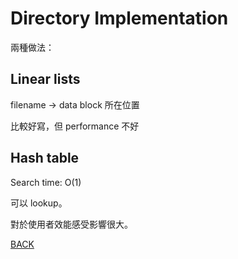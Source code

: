 # Directory Implementation

兩種做法：

## Linear lists

filename → data block 所在位置

比較好寫，但 performance 不好

## Hash table

Search time: O(1)

可以 lookup。

對於使用者效能感受影響很大。

[BACK](https://www.notion.so/File-System-Implementation-9e72b1690202453d85690c8408adb422)